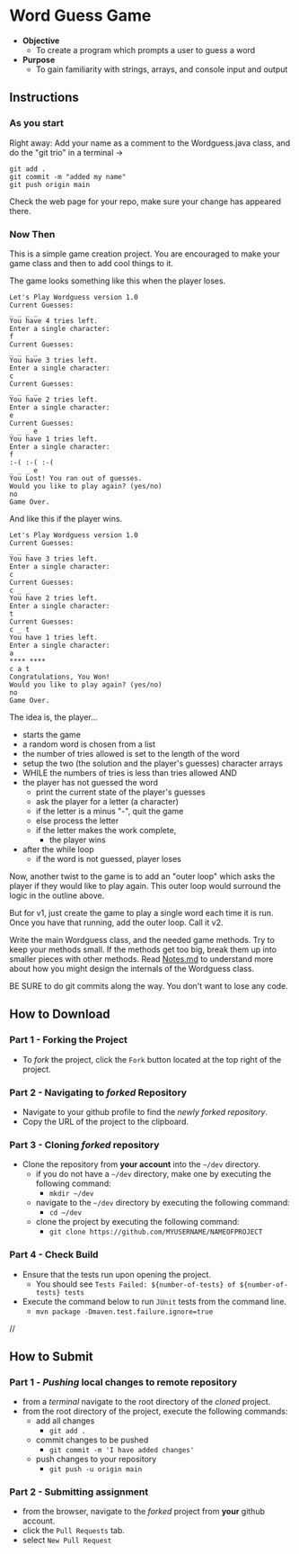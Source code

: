 # Word Guess Game

* **Objective**
    * To create a program which prompts a user to guess a word
* **Purpose**
    * To gain familiarity with strings, arrays, and console input and output


## Instructions

### As you start

Right away:
Add your name as a comment to the Wordguess.java class, and do the "git trio" in a terminal ->

```
git add .
git commit -m "added my name"
git push origin main
```

Check the web page for your repo, make sure your change has appeared there.

### Now Then

This is a simple game creation project. You are encouraged to make your game class and then to add cool things to it.

The game looks something like this when the player loses.

```
Let's Play Wordguess version 1.0
Current Guesses: 
_ _ _ _ 
You have 4 tries left.
Enter a single character: 
f
Current Guesses: 
_ _ _ _ 
You have 3 tries left.
Enter a single character: 
c
Current Guesses: 
_ _ _ _ 
You have 2 tries left.
Enter a single character: 
e
Current Guesses: 
_ _ _ e 
You have 1 tries left.
Enter a single character: 
f
:-( :-( :-(
_ _ _ e 
You Lost! You ran out of guesses.
Would you like to play again? (yes/no) 
no
Game Over.
```

And like this if the player wins.

```
Let's Play Wordguess version 1.0
Current Guesses: 
_ _ _ 
You have 3 tries left.
Enter a single character: 
c
Current Guesses: 
c _ _ 
You have 2 tries left.
Enter a single character: 
t
Current Guesses: 
c _ t 
You have 1 tries left.
Enter a single character: 
a
**** ****
c a t 
Congratulations, You Won!
Would you like to play again? (yes/no) 
no
Game Over.
```

The idea is, the player...

- starts the game
- a random word is chosen from a list
- the number of tries allowed is set to the length of the word
- setup the two (the solution and the player's guesses) character arrays
- WHILE the numbers of tries is less than tries allowed AND
- the player has not guessed the word
    - print the current state of the player's guesses
    - ask the player for a letter (a character)
    - if the letter is a minus "-", quit the game
    - else process the letter
    - if the letter makes the work complete,
        - the player wins
- after the while loop
    - if the word is not guessed, player loses

Now, another twist to the game is to add an "outer loop" which asks the player if they would like to play again. This outer loop would surround the logic in the outline above.

But for v1, just create the game to play a single word each time it is run.
Once you have that running, add the outer loop.
Call it v2.

Write the main Wordguess class, and the needed game methods.
Try to keep your methods small.
If the methods get too big, break them up into smaller pieces with other methods.
Read [Notes.md](./Notes.md) to understand more about how you might design the internals of the Wordguess class.

BE SURE to do git commits along the way.
You don't want to lose any code.




## How to Download

### Part 1 - Forking the Project
* To _fork_ the project, click the `Fork` button located at the top right of the project.


### Part 2 - Navigating to _forked_ Repository
* Navigate to your github profile to find the _newly forked repository_.
* Copy the URL of the project to the clipboard.

### Part 3 - Cloning _forked_ repository
* Clone the repository from **your account** into the `~/dev` directory.
    * if you do not have a `~/dev` directory, make one by executing the following command:
        * `mkdir ~/dev`
    * navigate to the `~/dev` directory by executing the following command:
        * `cd ~/dev`
    * clone the project by executing the following command:
        * `git clone https://github.com/MYUSERNAME/NAMEOFPROJECT`

### Part 4 - Check Build
* Ensure that the tests run upon opening the project.
    * You should see `Tests Failed: ${number-of-tests} of ${number-of-tests} tests`
* Execute the command below to run `JUnit` tests from the command line.
    * `mvn package -Dmaven.test.failure.ignore=true`


//




## How to Submit

### Part 1 -  _Pushing_ local changes to remote repository
* from a _terminal_ navigate to the root directory of the _cloned_ project.
* from the root directory of the project, execute the following commands:
    * add all changes
        * `git add .`
    * commit changes to be pushed
        * `git commit -m 'I have added changes'`
    * push changes to your repository
        * `git push -u origin main`

### Part 2 - Submitting assignment
* from the browser, navigate to the _forked_ project from **your** github account.
* click the `Pull Requests` tab.
* select `New Pull Request`
